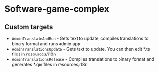 # Software-game-complex

## Custom targets

* `AdminTranslateAndRun` - Gets text to update, compiles translations to binary format and runs admin app
* `AdminTranslationsUpdate` - Gets text to update. You can then edit *.ts files in resources/i18n
* `AdminTranslationsRelease` - Compiles translations to binary format and generates *.qm files in resources/i18n
